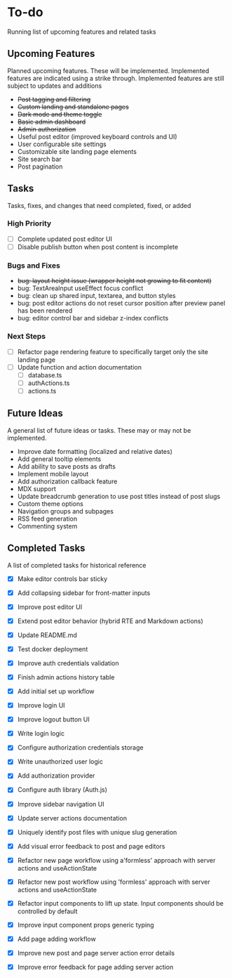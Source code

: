 # To-do

Running list of upcoming features and related tasks

## Upcoming Features

Planned upcoming features. These will be implemented. Implemented features are indicated using a strike through. Implemented features are still subject to updates and additions

- ~~Post tagging and filtering~~
- ~~Custom landing and standalone pages~~
- ~~Dark mode and theme toggle~~
- ~~Basic admin dashboard~~
- ~~Admin authorization~~
- Useful post editor (improved keyboard controls and UI)
- User configurable site settings
- Customizable site landing page elements
- Site search bar
- Post pagination

## Tasks

Tasks, fixes, and changes that need completed, fixed, or added

### High Priority

- [ ] Complete updated post editor UI
- [ ] Disable publish button when post content is incomplete

### Bugs and Fixes

- ~~bug: layout height issue (wrapper height not growing to fit content)~~
- bug: TextAreaInput useEffect focus conflict
- bug: clean up shared input, textarea, and button styles
- bug: post editor actions do not reset cursor position after preview panel has been rendered
- bug: editor control bar and sidebar z-index conflicts

### Next Steps

- [ ] Refactor page rendering feature to specifically target only the site landing page
- [ ] Update function and action documentation
  - [ ] database.ts
  - [ ] authActions.ts
  - [ ] actions.ts

## Future Ideas

A general list of future ideas or tasks. These may or may not be implemented.

- Improve date formatting (localized and relative dates)
- Add general tooltip elements
- Add ability to save posts as drafts
- Implement mobile layout
- Add authorization callback feature
- MDX support
- Update breadcrumb generation to use post titles instead of post slugs
- Custom theme options
- Navigation groups and subpages
- RSS feed generation
- Commenting system

## Completed Tasks

A list of completed tasks for historical reference

- [x] Make editor controls bar sticky
- [x] Add collapsing sidebar for front-matter inputs
- [x] Improve post editor UI
- [x] Extend post editor behavior (hybrid RTE and Markdown actions)

- [x] Update README.md
- [x] Test docker deployment
- [x] Improve auth credentials validation
- [x] Finish admin actions history table
- [x] Add initial set up workflow
- [x] Improve login UI
- [x] Improve logout button UI
- [x] Write login logic
- [x] Configure authorization credentials storage
- [x] Write unauthorized user logic
- [x] Add authorization provider
- [x] Configure auth library (Auth.js)
- [x] Improve sidebar navigation UI
- [x] Update server actions documentation
- [x] Uniquely identify post files with unique slug generation
- [x] Add visual error feedback to post and page editors
- [x] Refactor new page workflow using a'formless' approach with server actions and useActionState
- [x] Refactor new post workflow using 'formless' approach with server actions and useActionState
- [x] Refactor input components to lift up state. Input components should be controlled by default
- [x] Improve input component props generic typing
- [x] Add page adding workflow
- [x] Improve new post and page server action error details
- [x] Improve error feedback for page adding server action
